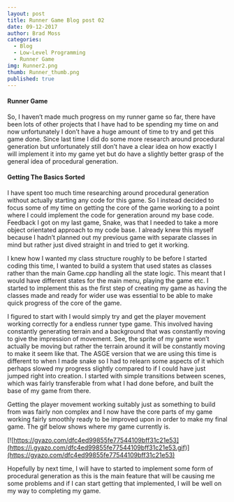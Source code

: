 ```yaml
---
layout: post
title: Runner Game Blog post 02
date: 09-12-2017
author: Brad Moss
categories:
  - Blog
  - Low-Level Programming
  - Runner Game
img: Runner2.png
thumb: Runner_thumb.png
published: true
---
```


#### Runner Game

So, I haven’t made much progress on my runner game so far, there have been lots of other projects that I have had to be spending my time on and now unfortunately I don’t have a huge amount of time to try and get this game done. Since last time I did do some more research around procedural generation but unfortunately still don’t have a clear idea on how exactly I will implement it into my game yet but do have a slightly better grasp of the general idea of procedural generation.

<!--more-->

#### Getting The Basics Sorted

I have spent too much time researching around procedural generation without actually starting any code for this game. So I instead decided to focus some of my time on getting the core of the game working to a point where I could implement the code for generation around my base code. Feedback I got on my last game, Snake, was that I needed to take a more object orientated approach to my code base. I already knew this myself because I hadn’t planned out my previous game with separate classes in mind but rather just dived straight in and tried to get it working.

I knew how I wanted my class structure roughly to be before I started coding this time, I wanted to build a system that used states as classes rather than the main Game.cpp handling all the state logic. This meant that I would have different states for the main menu, playing the game etc. I started to implement this as the first step of creating my game as having the classes made and ready for wider use was essential to be able to make quick progress of the core of the game.

I figured to start with I would simply try and get the player movement working correctly for a endless runner type game. This involved having constantly generating terrain and a background that was constantly moving to give the impression of movement. See, the sprite of my game won’t actually be moving but rather the terrain around it will be constantly moving to make it seem like that. The ASGE version that we are using this time is different to when I made snake so I had to relearn some aspects of it which perhaps slowed my progress slightly compared to if I could have just jumped right into creation. I started with simple transitions between scenes, which was fairly transferable from what I had done before, and built the base of my game from there.

Getting the player movement working suitably just as something to build from was fairly non complex and I now have the core parts of my game working fairly smoothly ready to be improved upon in order to make my final game. The gif below shows where my game currently is.

[![https://gyazo.com/dfc4ed99855fe77544109bff31c21e53](https://i.gyazo.com/dfc4ed99855fe77544109bff31c21e53.gif)](https://gyazo.com/dfc4ed99855fe77544109bff31c21e53)

Hopefully by next time, I will have to started to implement some form of procedural generation as this is the main feature that will be causing me some problems and if I can start getting that implemented, I will be well on my way to completing my game.
